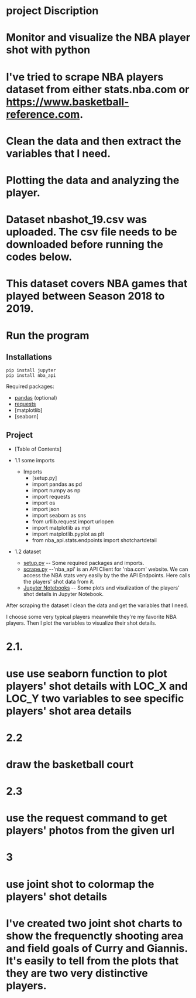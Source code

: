 # project Discription
# Monitor and visualize the NBA player shot with python
# I've tried to scrape NBA players dataset from either stats.nba.com or https://www.basketball-reference.com.
# Clean the data and then extract the variables that I need.
# Plotting the data and analyzing the player.

# Dataset nbashot_19.csv was uploaded. The csv file needs to be downloaded before running the codes below.
# This dataset covers NBA games that played between Season 2018 to 2019.

# Run the program

## Installations
```commandline
pip install jupyter
pip install nba_api
```
Required packages:
- [pandas](https://pandas.pydata.org/) (optional)
- [requests](https://requests.readthedocs.io/en/master/)
- [matplotlib] 
- [seaborn] 

## Project

- [Table of Contents]
- 1.1 some imports
    - Imports
        - [setup.py]
        - import pandas as pd
        - import numpy as np
        - import requests
        - import os
        - import json
        - import seaborn as sns
        - from urllib.request import urlopen
        - import matplotlib as mpl
        - import matplotlib.pyplot as plt
        - from nba_api.stats.endpoints import shotchartdetail
        

- 1.2 dataset
    - [setup.py](https://github.com/JTL66/project/) -- Some required packages and imports.
    - [scrape.py](https://github.com/JTL66/project/) --'nba_api' is an API Client for 'nba.com' website. We can access the NBA stats very easily by the the API Endpoints. Here calls the players' shot data from it.
    - [Jupyter Notebooks](https://github.com/JTL66/project/) -- Some plots and visulization of the
players' shot details in Jupyter Notebook.

After scraping the dataset I clean the data and get the variables that I need.
 
I choose some very typical players meanwhile they're my favorite NBA players. Then I plot the variables to visualize their shot details.

# 2.1.
# use use seaborn function to plot players' shot details with LOC_X and LOC_Y two variables to see specific players' shot area details

# 2.2
# draw the basketball court

# 2.3
# use the request command to get players' photos from the given url

# 3
# use joint shot to colormap the players' shot details
# I've created two joint shot charts to show the frequenctly shooting area and field goals of Curry and Giannis. It's easily to tell from the plots that they are two very distinctive players.


